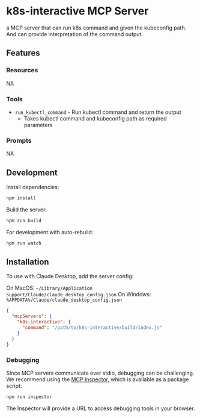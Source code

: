 # k8s-interactive MCP Server

a MCP server that can run k8s command and given the kubeconfig path. And can provide interpretation of the command output.

## Features

### Resources
NA

### Tools
- `run_kubectl_command` - Run kubectl command and return the output
  - Takes kubectl command and kubeconfig path as required parameters

### Prompts
NA

## Development

Install dependencies:
```bash
npm install
```

Build the server:
```bash
npm run build
```

For development with auto-rebuild:
```bash
npm run watch
```

## Installation

To use with Claude Desktop, add the server config:

On MacOS: `~/Library/Application Support/Claude/claude_desktop_config.json`
On Windows: `%APPDATA%/Claude/claude_desktop_config.json`

```json
{
  "mcpServers": {
    "k8s-interactive": {
      "command": "/path/to/k8s-interactive/build/index.js"
    }
  }
}
```

### Debugging

Since MCP servers communicate over stdio, debugging can be challenging. We recommend using the [MCP Inspector](https://github.com/modelcontextprotocol/inspector), which is available as a package script:

```bash
npm run inspector
```

The Inspector will provide a URL to access debugging tools in your browser.
